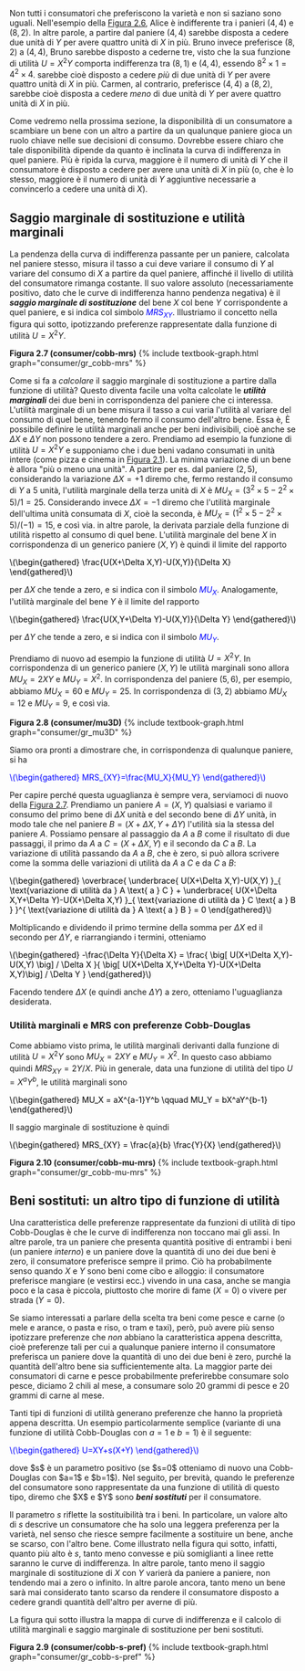 


Non tutti i consumatori che preferiscono la varietà e non si saziano sono uguali. Nell'esempio della <a href="{{ site.baseurl }}/it/I/2/1#gr_consumer/cobb-mrs-abc">Figura 2.6</a>, Alice è indifferente tra i panieri $(4,4)$ e $(8,2)$. In altre parole, a partire dal paniere $(4,4)$ sarebbe disposta a cedere due unità di $Y$ per avere quattro unità di $X$ in più. Bruno invece preferisce $(8,2)$ a $(4,4)$,
<span class="marginnote">
Bruno sarebbe disposto a cederne tre, visto che la sua funzione di utilità $U=X^2Y$ comporta indifferenza tra $(8,1)$ e $(4,4)$, essendo $8^2\times 1=4^2\times 4$.
</span>
sarebbe cioè disposto a cedere <i>più</i> di due unità di $Y$ per avere quattro unità di $X$ in più. Carmen, al contrario, preferisce $(4,4)$ a $(8,2)$, sarebbe cioè disposta a cedere <i>meno</i> di due unità di $Y$ per avere quattro unità di $X$ in più.

Come vedremo nella prossima sezione, la disponibilità di un consumatore a scambiare un bene con un altro a partire da un qualunque paniere gioca un ruolo chiave nelle sue decisioni di consumo. Dovrebbe essere chiaro che tale disponibilità dipende da quanto è inclinata la curva di indifferenza in quel paniere. Più è ripida la curva, maggiore è il numero di unità di $Y$ che il consumatore è disposto a cedere per avere una unità di $X$ in più (o, che è lo stesso, maggiore è il numero di unità di $Y$ aggiuntive necessarie a convincerlo a cedere una unità di $X$).





<h2 id="SUBSEC_MRS">Saggio marginale di sostituzione e utilità marginali</h2>

La pendenza della curva di indifferenza passante per un paniere, calcolata nel paniere stesso, misura il tasso a cui deve variare il consumo di $Y$ al variare del consumo di $X$ a partire da quel paniere, affinché il livello di utilità del consumatore rimanga costante. Il suo valore assoluto (necessariamente positivo, dato che le curve di indifferenza hanno pendenza negativa) è il <i><b>saggio marginale di sostituzione</b></i> del bene $X$ col bene $Y$ corrispondente a quel paniere, e si indica col simbolo <span style="color: Blue;">$MRS_{XY}$</span>. Illustriamo il concetto nella figura qui sotto, ipotizzando preferenze rappresentate dalla funzione di utilità $U=X^2Y$.


<a id="gr_consumer/cobb-mrs"><strong>Figura 2.7 (consumer/cobb-mrs)</strong></a>
{% include textbook-graph.html graph="consumer/gr_cobb-mrs" %}

Come si fa a <i>calcolare</i> il saggio marginale di sostituzione a partire dalla funzione di utilità? Questo diventa facile una volta calcolate le <i><b>utilità marginali</b></i> dei due beni in corrispondenza del paniere che ci interessa. L'utilità marginale di un bene misura il tasso a cui varia l'utilità al variare del consumo di quel bene, tenendo fermo il consumo dell'altro bene. Essa è,
<span class="marginnote">
È possibile definire le utilità marginali anche per beni indivisibili, cioè anche se $\Delta X$ e $\Delta Y$ non possono tendere a zero. Prendiamo ad esempio la funzione di utilità $U=X^2Y$ e supponiamo che i due beni vadano consumati in unità intere (come pizza e cinema in <a href="{{ site.baseurl }}/it/I/2/1#gr_consumer/discrete-pref">Figura 2.1</a>). La minima variazione di un bene è allora "più o meno una unità". A partire per es. dal paniere $(2,5)$, considerando la variazione $\Delta X=+1$ diremo che, fermo restando il consumo di $Y$ a $5$ unità, l'utilità marginale della terza unità di $X$ è $MU_X=(3^2\times 5-2^2\times 5)/1=25$. Considerando invece $\Delta X=-1$ diremo che l'utilità marginale dell'ultima unità consumata di $X$, cioè la seconda, è $MU_X=(1^2\times 5-2^2\times 5)/(-1)=15$, e così via.
</span>
in altre parole, la derivata parziale della funzione di utilità rispetto al consumo di quel bene. L'utilità marginale del bene $X$ in corrispondenza di un generico paniere $(X,Y)$ è quindi il limite del rapporto

<p><span style="color: Black;">
\(\begin{gathered}
\frac{U(X+\Delta X,Y)-U(X,Y)}{\Delta X}
\end{gathered}\)
</span></p>

per $\Delta X$ che tende a zero, e si indica con il simbolo <span style="color: Blue;">$MU_{X}$</span>. Analogamente, l'utilità marginale del bene $Y$ è il limite del rapporto

<p><span style="color: Black;">
\(\begin{gathered}
\frac{U(X,Y+\Delta Y)-U(X,Y)}{\Delta Y}
\end{gathered}\)
</span></p>

per $\Delta Y$ che tende a zero, e si indica con il simbolo <span style="color: Blue;">$MU_{Y}$</span>.

Prendiamo di nuovo ad esempio la funzione di utilità $U=X^2Y$. In corrispondenza di un generico paniere $(X,Y)$ le utilità marginali sono allora $MU_X=2XY$ e $MU_Y=X^2$. In corrispondenza del paniere $(5,6)$, per esempio, abbiamo $MU_X=60$ e $MU_Y=25$. In corrispondenza di $(3,2)$ abbiamo $MU_X=12$ e $MU_Y=9$, e così via.

<a id="gr_consumer/mu3D"><strong>Figura 2.8 (consumer/mu3D)</strong></a>
{% include textbook-graph.html graph="consumer/gr_mu3D" %}

Siamo ora pronti a dimostrare che, in corrispondenza di qualunque paniere, si ha

<p><span style="color: Blue;">
\(\begin{gathered}
MRS_{XY}=\frac{MU_X}{MU_Y}
\end{gathered}\)
</span></p>

Per capire perché questa uguaglianza è sempre vera, serviamoci di nuovo della <a href="{{ site.baseurl }}/it/I/2/2#gr_consumer/cobb-mrs">Figura 2.7</a>. Prendiamo un paniere $A=(X,Y)$ qualsiasi e variamo il consumo del primo bene di $\Delta X$ unità e del secondo bene di $\Delta Y$ unità, in modo tale che nel paniere $B=(X+\Delta X,Y+\Delta Y)$ l'utilità sia la stessa del paniere $A$. Possiamo pensare al passaggio da $A$ a $B$ come il risultato di due passaggi, il primo da $A$ a $C=(X+\Delta X,Y)$ e il secondo da $C$ a $B$. La variazione di utilità passando da $A$ a $B$, che è zero, si può allora scrivere come la somma delle variazioni di utilità da $A$ a $C$ e da $C$ a $B$:

<p><span style="color: Black;">
\(\begin{gathered}
\overbrace{
\underbrace{ U(X+\Delta X,Y)-U(X,Y) }_{ \text{variazione di utilità da } A \text{ a } C }
+
\underbrace{ U(X+\Delta X,Y+\Delta Y)-U(X+\Delta X,Y) }_{ \text{variazione di utilità da } C \text{ a } B }
}^{ \text{variazione di utilità da } A \text{ a } B }
=
0
\end{gathered}\)
</span></p>

Moltiplicando e dividendo il primo termine della somma per $\Delta X$ ed il secondo per $\Delta Y$, e riarrangiando i termini, otteniamo

<p><span style="color: Black;">
\(\begin{gathered}
-\frac{\Delta Y}{\Delta X}
=
\frac{ \big[ U(X+\Delta X,Y)-U(X,Y) \big] / \Delta X }{ \big[ U(X+\Delta X,Y+\Delta Y)-U(X+\Delta X,Y)\big] / \Delta Y }
\end{gathered}\)
</span></p>

Facendo tendere $\Delta X$ (e quindi anche $\Delta Y$) a zero, otteniamo l'uguaglianza desiderata. 


<h3 id="SUBSUBSEC_COBB-MRS">Utilità marginali e MRS con preferenze Cobb-Douglas</h3>

Come abbiamo visto prima, le utilità marginali derivanti dalla funzione di utilità $U=X^2Y$ sono $MU_X=2XY$ e $MU_Y=X^2$. In questo caso abbiamo quindi $MRS_{XY}=2Y/X$. Più in generale, data una funzione di utilità del tipo $U=X^aY^b$, le utilità marginali sono

<p>
  <span style="color: Black;">
\(\begin{gathered}
MU_X
=
aX^{a-1}Y^b
\qquad
MU_Y
=
bX^aY^{b-1}
\end{gathered}\)
  </span>
</p>

Il saggio marginale di sostituzione è quindi

<p>
  <span style="color: Black;">
\(\begin{gathered}
MRS_{XY}
=
\frac{a}{b} \frac{Y}{X}
\end{gathered}\)
  </span>
</p>


<a id="gr_consumer/cobb-mu-mrs"><strong>Figura 2.10 (consumer/cobb-mu-mrs)</strong></a>
{% include textbook-graph.html graph="consumer/gr_cobb-mu-mrs" %}

















<h2 id="SUBSEC_COBB-S">Beni sostituti: un altro tipo di funzione di utilità</h2>

Una caratteristica delle preferenze rappresentate da funzioni di utilità di tipo Cobb-Douglas è che le curve di indifferenza non toccano mai gli assi. In altre parole, tra un paniere che presenta quantità positive di entrambi i beni (un paniere <i>interno</i>) e un paniere dove la quantità di uno dei due beni è zero, il consumatore preferisce sempre il primo. Ciò ha probabilmente senso quando $X$ e $Y$ sono beni come cibo e alloggio: il consumatore preferisce mangiare (e vestirsi ecc.) vivendo in una casa, anche se mangia poco e la casa è piccola, piuttosto che morire di fame ($X=0$) o vivere per strada ($Y=0$).

Se siamo interessati a parlare della scelta tra beni come pesce e carne (o mele e arance, o pasta e riso, o tram e taxi), però, può avere più senso ipotizzare preferenze che <i>non</i> abbiano la caratteristica appena descritta, cioè preferenze tali per cui a qualunque paniere interno il consumatore preferisca un paniere dove la quantità di uno dei due beni è zero, purché la quantità dell'altro bene sia sufficientemente alta. La maggior parte dei consumatori di carne e pesce probabilmente preferirebbe consumare solo pesce, diciamo 2 chili al mese, a consumare solo 20 grammi di pesce e 20 grammi di carne al mese. 

Tanti tipi di funzioni di utilità generano preferenze che hanno la proprietà appena descritta. Un esempio particolarmente semplice (variante di una funzione di utilità Cobb-Douglas con $a=1$ e $b=1$) è il seguente:
<p><span style="color: Blue;">
\(\begin{gathered}
U=XY+s(X+Y)
\end{gathered}\)
</span></p>
dove $s$ è un parametro positivo (se $s=0$ otteniamo di nuovo una Cobb-Douglas con $a=1$ e $b=1$). Nel seguito, per brevità, quando le preferenze del consumatore sono rappresentate da una funzione di utilità di questo tipo, diremo che $X$ e $Y$ sono <b><i>beni sostituti</i></b> per il consumatore.

Il parametro $s$ riflette la sostituibilità tra i beni. In particolare, un valore alto di $s$ descrive un consumatore che ha solo una leggera preferenza per la varietà, nel senso che riesce sempre facilmente a sostituire un bene, anche se scarso, con l'altro bene. Come illustrato nella figura qui sotto, infatti, quanto più alto è $s$, tanto meno convesse e più somiglianti a linee rette saranno le curve di indifferenza. In altre parole, tanto meno il saggio marginale di sostituzione di $X$ con $Y$ varierà da paniere a paniere, non tendendo mai a zero o infinito. In altre parole ancora, tanto meno un bene sarà mai considerato tanto scarso da rendere il consumatore disposto a cedere grandi quantità dell'altro per averne di più.

La figura qui sotto illustra la mappa di curve di indifferenza e il calcolo di utilità marginali e saggio marginale di sostituzione per beni sostituti. 


<a id="gr_consumer/cobb-s"><strong>Figura 2.9 (consumer/cobb-s-pref)</strong></a>
{% include textbook-graph.html graph="consumer/gr_cobb-s-pref" %}




